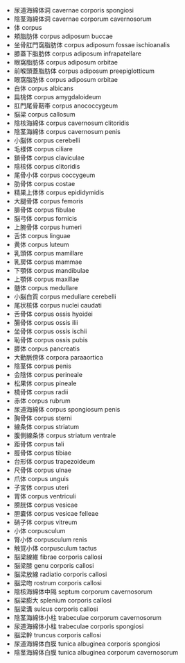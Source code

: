- 尿道海綿体洞 cavernae corporis spongiosi
- 陰茎海綿体洞 cavernae corporum cavernosorum
- 体 corpus
- 頬脂肪体 corpus adiposum buccae
- 坐骨肛門窩脂肪体 corpus adiposum fossae ischioanalis
- 膝蓋下脂肪体 corpus adiposum infrapatellare
- 眼窩脂肪体 corpus adiposum orbitae
- 前喉頭蓋脂肪体 corpus adiposum preepiglotticum
- 眼窩脂肪体 corpus adiposum orbitae
- 白体 corpus albicans
- 扁桃体 corpus amygdaloideum
- 肛門尾骨靭帯 corpus anococcygeum
- 脳梁 corpus callosum
- 陰核海綿体 corpus cavernosum clitoridis
- 陰茎海綿体 corpus cavernosum penis
- 小脳体 corpus cerebelli
- 毛様体 corpus ciliare
- 鎖骨体 corpus claviculae
- 陰核体 corpus clitoridis
- 尾骨小体 corpus coccygeum
- 肋骨体 corpus costae
- 精巣上体体 corpus epididymidis
- 大腿骨体 corpus femoris
- 腓骨体 corpus fibulae
- 脳弓体 corpus fornicis
- 上腕骨体 corpus humeri
- 舌体 corpus linguae
- 黄体 corpus luteum
- 乳頭体 corpus mamillare
- 乳房体 corpus mammae
- 下顎体 corpus mandibulae
- 上顎体 corpus maxillae
- 髄体 corpus medullare
- 小脳白質 corpus medullare cerebelli
- 尾状核体 corpus nuclei caudati
- 舌骨体 corpus ossis hyoidei
- 腸骨体 corpus ossis ilii
- 坐骨体 corpus ossis ischii
- 恥骨体 corpus ossis pubis
- 膵体 corpus pancreatis
- 大動脈傍体 corpora paraaortica
- 陰茎体 corpus penis
- 会陰体 corpus perineale
- 松果体 corpus pineale
- 橈骨体 corpus radii
- 赤体 corpus rubrum
- 尿道海綿体 corpus spongiosum penis
- 胸骨体 corpus sterni
- 線条体 corpus striatum
- 腹側線条体 corpus striatum ventrale
- 距骨体 corpus tali
- 脛骨体 corpus tibiae
- 台形体 corpus trapezoideum
- 尺骨体 corpus ulnae
- 爪体 corpus unguis
- 子宮体 corpus uteri
- 胃体 corpus ventriculi
- 膀胱体 corpus vesicae
- 胆嚢体 corpus vesicae felleae
- 硝子体 corpus vitreum
- 小体 corpusculum
- 腎小体 corpusculum renis
- 触覚小体 corpusculum tactus
- 脳梁線維 fibrae corporis callosi
- 脳梁膝 genu corporis callosi
- 脳梁放線 radiatio corporis callosi
- 脳梁吻 rostrum corporis callosi
- 陰核海綿体中隔 septum corporum cavernosorum
- 脳梁膨大 splenium corporis callosi
- 脳梁溝 sulcus corporis callosi
- 陰茎海綿体小柱 trabeculae corporum cavernosorum
- 尿道海綿体小柱 trabeculae corporis spongiosi
- 脳梁幹 truncus corporis callosi
- 尿道海綿体白膜 tunica albuginea corporis spongiosi
- 陰茎海綿体白膜 tunica albuginea corporum cavernosorum
